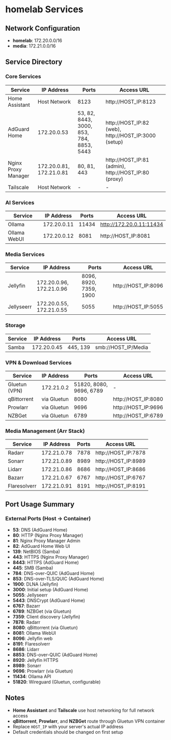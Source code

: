 # homelab Services

## Network Configuration

- **homelab**: 172.20.0.0/16
- **media**: 172.21.0.0/16

## Service Directory

### Core Services

| Service             | IP Address               | Ports                                    | Access URL                                           |
| ------------------- | ------------------------ | ---------------------------------------- | ---------------------------------------------------- |
| Home Assistant      | Host Network             | 8123                                     | http://HOST_IP:8123                                  |
| AdGuard Home        | 172.20.0.53              | 53, 82, 8443, 3000, 853, 784, 8853, 5443 | http://HOST_IP:82 (web), http://HOST_IP:3000 (setup) |
| Nginx Proxy Manager | 172.20.0.81, 172.21.0.81 | 80, 81, 443                              | http://HOST_IP:81 (admin), http://HOST_IP:80 (proxy) |
| Tailscale           | Host Network             | -                                        | -                                                    |

### AI Services

| Service      | IP Address  | Ports | Access URL               |
| ------------ | ----------- | ----- | ------------------------ |
| Ollama       | 172.20.0.11 | 11434 | http://172.20.0.11:11434 |
| Ollama WebUI | 172.20.0.12 | 8081  | http://HOST_IP:8081      |

### Media Services

| Service    | IP Address               | Ports                  | Access URL          |
| ---------- | ------------------------ | ---------------------- | ------------------- |
| Jellyfin   | 172.20.0.96, 172.21.0.96 | 8096, 8920, 7359, 1900 | http://HOST_IP:8096 |
| Jellyseerr | 172.20.0.55, 172.21.0.55 | 5055                   | http://HOST_IP:5055 |

### Storage

| Service | IP Address  | Ports    | Access URL          |
| ------- | ----------- | -------- | ------------------- |
| Samba   | 172.20.0.45 | 445, 139 | smb://HOST_IP/Media |

### VPN & Download Services

| Service       | IP Address  | Ports                   | Access URL          |
| ------------- | ----------- | ----------------------- | ------------------- |
| Gluetun (VPN) | 172.21.0.2  | 51820, 8080, 9696, 6789 | -                   |
| qBittorrent   | via Gluetun | 8080                    | http://HOST_IP:8080 |
| Prowlarr      | via Gluetun | 9696                    | http://HOST_IP:9696 |
| NZBGet        | via Gluetun | 6789                    | http://HOST_IP:6789 |

### Media Management (Arr Stack)

| Service      | IP Address  | Ports | Access URL          |
| ------------ | ----------- | ----- | ------------------- |
| Radarr       | 172.21.0.78 | 7878  | http://HOST_IP:7878 |
| Sonarr       | 172.21.0.89 | 8989  | http://HOST_IP:8989 |
| Lidarr       | 172.21.0.86 | 8686  | http://HOST_IP:8686 |
| Bazarr       | 172.21.0.67 | 6767  | http://HOST_IP:6767 |
| Flaresolverr | 172.21.0.91 | 8191  | http://HOST_IP:8191 |

## Port Usage Summary

### External Ports (Host → Container)

- **53**: DNS (AdGuard Home)
- **80**: HTTP (Nginx Proxy Manager)
- **81**: Nginx Proxy Manager Admin
- **82**: AdGuard Home Web UI
- **139**: NetBIOS (Samba)
- **443**: HTTPS (Nginx Proxy Manager)
- **8443**: HTTPS (AdGuard Home)
- **445**: SMB (Samba)
- **784**: DNS-over-QUIC (AdGuard Home)
- **853**: DNS-over-TLS/QUIC (AdGuard Home)
- **1900**: DLNA (Jellyfin)
- **3000**: Initial setup (AdGuard Home)
- **5055**: Jellyseerr
- **5443**: DNSCrypt (AdGuard Home)
- **6767**: Bazarr
- **6789**: NZBGet (via Gluetun)
- **7359**: Client discovery (Jellyfin)
- **7878**: Radarr
- **8080**: qBittorrent (via Gluetun)
- **8081**: Ollama WebUI
- **8096**: Jellyfin web
- **8191**: Flaresolverr
- **8686**: Lidarr
- **8853**: DNS-over-QUIC (AdGuard Home)
- **8920**: Jellyfin HTTPS
- **8989**: Sonarr
- **9696**: Prowlarr (via Gluetun)
- **11434**: Ollama API
- **51820**: Wireguard (Gluetun, configurable)

## Notes

- **Home Assistant** and **Tailscale** use host networking for full network access
- **qBittorrent**, **Prowlarr**, and **NZBGet** route through Gluetun VPN container
- Replace `HOST_IP` with your server's actual IP address
- Default credentials should be changed on first setup
